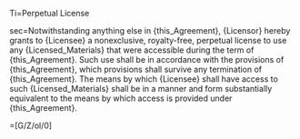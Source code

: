Ti=Perpetual License

sec=Notwithstanding anything else in {this_Agreement}, {Licensor} hereby grants to {Licensee} a nonexclusive, royalty-free, perpetual license to use any {Licensed_Materials} that were accessible during the term of {this_Agreement}.  Such use shall be in accordance with the provisions of {this_Agreement}, which provisions shall survive any termination of {this_Agreement}.  The means by which {Licensee} shall have access to such {Licensed_Materials} shall be in a manner and form substantially equivalent to the means by which access is provided under {this_Agreement}.

=[G/Z/ol/0]

